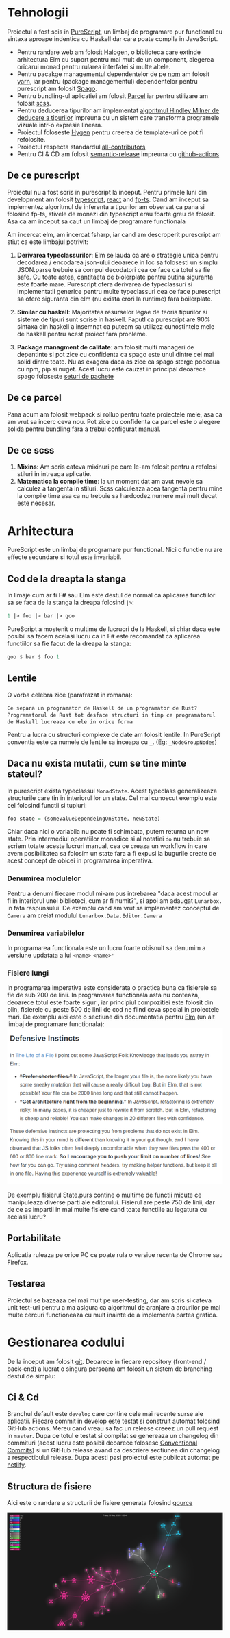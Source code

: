 # Tehnologii

Proiectul a fost scis in [PureScript](https://www.purescript.org/), un limbaj de programare pur functional cu sintaxa aproape indentica cu Haskell dar care poate compila in JavaScript.

- Pentru randare web am folosit [Halogen](https://github.com/purescript-halogen/purescript-halogen), o biblioteca care extinde arhitectura Elm cu suport pentru mai mult de un component, alegerea oricarui monad pentru rularea interfatei si multe altele.
- Pentru pacakge managementul dependentelor de pe [npm](https://www.npmjs.com/) am folosit [yarn](https://yarnpkg.com/), iar pentru (package managementul) dependentelor pentru purescript am folosit [Spago](https://github.com/purescript/spago).
- Pentru bundling-ul aplicatiei am folosit [Parcel](https://parceljs.org/) iar pentru stilizare am folosit [scss](https://sass-lang.com/).
- Pentru deducerea tipurilor am implementat [algoritmul Hindley Milner de deducere a tipurilor](https://en.wikipedia.org/wiki/Hindley%E2%80%93Milner_type_system) impreuna cu un sistem care transforma programele vizuale intr-o expresie lineara.
- Proiectul foloseste [Hygen](https://www.hygen.io/) pentru creerea de template-uri ce pot fi refolosite.
- Proiectul respecta standardul [all-contributors](https://github.com/all-contributors/all-contributors)
- Pentru CI & CD am folosit [semantic-release](https://semantic-release.gitbook.io/semantic-release/) impreuna cu [github-actions](https://github.com/features/actions)

## De ce purescript

Proiectul nu a fost scris in purescript la inceput. Pentru primele luni din development am folosit [typescript](), [react]() and [fp-ts](). Cand am inceput sa implementez algoritmul de inferenta a tipurilor am observat ca pana si folosind fp-ts, stivele de monazi din typescript erau foarte greu de folosit. Asa ca am inceput sa caut un limbaj de programare functionala

Am incercat elm, am incercat fsharp, iar cand am descroperit purescript am stiut ca este limbajul potrivit:

1. **Derivarea typeclassurilor**: Elm se lauda ca are o strategie unica pentru decodarea / encodarea json-ului deoarece in loc sa folosesti un simplu JSON.parse trebuie sa compui decodatori cea ce face ca totul sa fie safe. Cu toate astea, cantitaeta de biolerplate pentru putina siguranta este foarte mare. Purescript ofera derivarea de typeclassuri si implementatii generice pentru multe typeclassuri cea ce face purescript sa ofere siguranta din elm (nu exista erori la runtime) fara boilerplate.

2. **Similar cu haskell**: Majoritatea resurselor legae de teoria tipurilor si sisteme de tipuri sunt scrise in haskell. Faputl ca purescript are 90% sintaxa din haskell a insemnat ca puteam sa utilizez cunostintele mele de haskell pentru acest proiect fara pronleme.

3. **Package managment de calitate**: am folosit multi manageri de depentinte si pot zice cu confidenta ca spago este unul dintre cel mai solid dintre toate. Nu as exagera daca as zice ca spago sterge podeaua cu npm, pip si nuget. Acest lucru este cauzat in principal deoarece spago foloseste [seturi de pachete](https://github.com/purescript/package-sets)

## De ce parcel

Pana acum am folosit webpack si rollup pentru toate proiectele mele, asa ca am vrut sa incerc ceva nou. Pot zice cu confidenta ca parcel este o alegere solida pentru bundling fara a trebui configurat manual.

## De ce scss

1. **Mixins**: Am scris cateva mixinuri pe care le-am folosit pentru a refolosi stiluri in intreaga aplicatie.
2. **Matematica la compile time**: la un moment dat am avut nevoie sa calculez a tangenta in stiluri. Scss calculeaza acea tangenta pentru mine la compile time asa ca nu trebuie sa hardcodez numere mai mult decat este necesar.

# Arhitectura

PureScript este un limbaj de programare pur functional. Nici o functie nu are effecte secundare si totul este invariabil.

## Cod de la dreapta la stanga

In limaje cum ar fi F# sau Elm este destul de normal ca aplicarea functiilor sa se faca de la stanga la dreapa folosind `|>`:

```fsharp
1 |> foo |> bar |> goo
```

PureScript a mostenit o multime de lucrucri de la Haskell, si chiar daca este posibil sa facem acelasi lucru ca in F# este recomandat ca aplicarea functiilor sa fie facut de la dreapa la stanga:

```haskell
goo $ bar $ foo 1
```

## Lentile

O vorba celebra zice (parafrazat in romana):

```
Ce separa un programator de Haskell de un programator de Rust? Programatorul de Rust tot desface structuri in timp ce programatorul de Haskell lucreaza cu ele in orice forma
```

Pentru a lucra cu structuri complexe de date am folosit lentile. In PureScript conventia este ca numele de lentile sa inceapa cu `_`. (Eg: `_NodeGroupNodes`)

## Daca nu exista mutatii, cum se tine minte stateul?

In purescript exista typeclassul `MonadState`. Acest typeclass generalizeaza structurile care tin in interiorul lor un state. Cel mai cunoscut exemplu este cel folosind functii si tupluri:

```haskell
foo state = (someValueDependeingOnState, newState)
```

Chiar daca nici o variabila nu poate fi schimbata, putem returna un now state. Prin intermediul operatiilor monadice si al notatiei `do` nu trebuie sa scriem totate aceste lucruri manual, cea ce creaza un workflow in care avem posibilitatea sa folosim un state fara a fi expusi la bugurile create de acest concept de obicei in programarea imperativa.

### Denumirea modulelor

Pentru a denumi fiecare modul mi-am pus intrebarea "daca acest modul ar fi in interiorul unei biblioteci, cum ar fi numit?", si apoi am adaugat `Lunarbox.` in fata raspunsului. De exemplu cand am vrut sa implementez conceptul de `Camera` am creiat modulul `Lunarbox.Data.Editor.Camera`

### Denumirea variabilelor

In programarea functionala este un lucru foarte obisnuit sa denumim a versiune updatata a lui `<name>` `<name>'`

### Fisiere lungi

In programarea imperativa este considerata o practica buna ca fisierele sa fie de sub 200 de linii. In programarea functionala asta nu conteaza, deoarece totul este foarte sigur , iar principiul compozitiei este folosit din plin, fisierele cu peste 500 de linii de cod ne fiind ceva special in proiectele mari. De exemplu aici este o sectiune din documentatia pentru [Elm](https://elm-lang.org/) (un alt limbaj de programare functionala): ![elm docs](./assets/elm.png)

De exemplu fisierul State.purs contine o multime de functii micute ce manipuleaza diverse parti ale editorului. Fisierul are peste 750 de linii, dar de ce as impartii in mai multe fisiere cand toate functiile au legatura cu acelasi lucru?

## Portabilitate

Aplicatia ruleaza pe orice PC ce poate rula o versiue recenta de Chrome sau Firefox.

## Testarea

Proiectul se bazeaza cel mai mult pe user-testing, dar am scris si cateva unit test-uri pentru a ma asigura ca algoritmul de aranjare a arcurilor pe mai multe cercuri functioneaza cu mult inainte de a implementa partea grafica.

# Gestionarea codului

De la inceput am folosit [git](https://git-scm.com/). Deoarece in fiecare repository (front-end / back-end) a lucrat o singura persoana am folosit un sistem de branching destul de simplu:

## Ci & Cd

Branchul default este `develop` care contine cele mai recente surse ale aplicatii. Fiecare commit in develop este testat si construit automat folosind GitHub actions. Mereu cand vreau sa fac un release creeez un pull request in `master`. Dupa ce totul e testat si compilat se genereaza un changelog din commituri (acest lucru este posibil deoarece folosesc [Conventional Commits](https://www.conventionalcommits.org/en/v1.0.0/)) si un GitHub release avand ca descriere sectiunea din changelog a respectibului release. Dupa acesti pasi proiectul este publicat automat pe [netlify](https://www.netlify.com/).

## Structura de fisiere

Aici este o randare a structurii de fisiere generata folosind [gource](https://gource.io/)

![file structure](./assets/file-structure.png)
